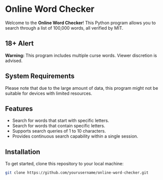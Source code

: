 # Online Word Checker

Welcome to the **Online Word Checker**! This Python program allows you to search through a list of 100,000 words, all verified by MIT.

## 18+ Alert

**Warning:** This program includes multiple curse words. Viewer discretion is advised.

## System Requirements

Please note that due to the large amount of data, this program might not be suitable for devices with limited resources.

## Features

- Search for words that start with specific letters.
- Search for words that contain specific letters.
- Supports search queries of 1 to 10 characters.
- Provides continuous search capability within a single session.

## Installation

To get started, clone this repository to your local machine:

```sh
git clone https://github.com/yourusername/online-word-checker.git
